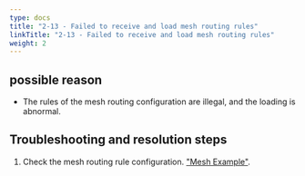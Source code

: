 ```yaml
---
type: docs
title: "2-13 - Failed to receive and load mesh routing rules"
linkTitle: "2-13 - Failed to receive and load mesh routing rules"
weight: 2
---
```


## possible reason

* The rules of the mesh routing configuration are illegal, and the loading is abnormal.

## Troubleshooting and resolution steps
1. Check the mesh routing rule configuration. ["Mesh Example"](https://dubbo.apache.org/zh/overview/tasks/mesh/).



<p style="margin-top: 3rem;"> </p>